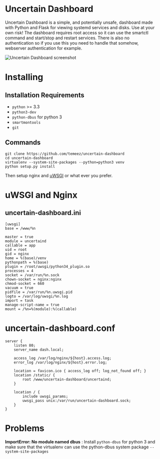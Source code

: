 Uncertain Dashboard
===================
Uncertain Dashboard is a simple, and potentially unsafe, dashboard made with Python and Flask for viewing systemd services and disks. Use at your own risk! The dashboard requires root access so it can use the smartctl command and start/stop and restart services. There is also no authentication so if you use this you need to handle that somehow, webserver authentication for example. 

![Uncertain Dashboard screenshot](http://i.imgur.com/9XmhwGA.png "Uncertain Dashboard screenshot")

# Installing
## Installation Requirements
 - `python` >= 3.3
 - `python3-dev`
 - `python-dbus` for python 3
 - `smartmontools`
 - `git`

## Commands
```
git clone https://github.com/temeez/uncertain-dashboard
cd uncertain-dashboard
virtualenv --system-site-packages --python=python3 venv
python setup.py install
```
Then setup nginx and [uWSGI](http://flask.pocoo.org/docs/0.10/deploying/uwsgi/) or what ever you prefer.

# uWSGI and Nginx
## uncertain-dashboard.ini
```
[uwsgi]
base = /www/%n

master = true
module = uncertaind
callable = app
uid = root
gid = nginx
home = %(base)/venv
pythonpath = %(base)
plugin = /root/uwsgi/python34_plugin.so
processes = 4
socket = /var/run/%n.sock
chown-socket = nginx:nginx
chmod-socket = 660
vacuum = true
pidfile = /var/run/%n.uwsgi.pid
logto = /var/log/uwsgi/%n.log
import = task
manage-script-name = true
mount = /%n=%(module):%(callable)
```

# uncertain-dashboard.conf
```
server {
    listen 80;
    server_name dash.local;

    access_log /var/log/nginx/${host}.access.log;
    error_log /var/log/nginx/${host}.error.log;

    location = favicon.ico { access_log off; log_not_found off; }
    location /static/ {
        root /www/uncertain-dashboard/uncertaind;
    }

    location / {
        include uwsgi_params;
        uwsgi_pass unix:/var/run/uncertain-dashboard.sock;
    }
}
```

# Problems
**ImportError: No module named dbus**
: Install `python-dbus` for python 3 and make sure that the virtualenv can use the python-dbus system package `--system-site-packages`

